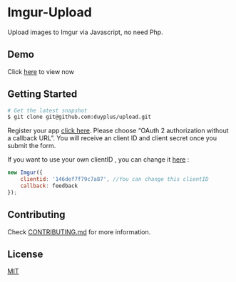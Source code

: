 # Imgur-Upload
Upload images to Imgur via Javascript, no need Php.

## Demo
Click [here](https://duyplus.github.io/upload) to view now

## Getting Started
```bash
# Get the latest snapshot
$ git clone git@github.com:duyplus/upload.git
```

Register your app [click here](https://api.imgur.com/oauth2/addclient). Please choose “OAuth 2 authorization without a callback URL”. You will receive an client ID and client secret once you submit the form.

If you want to use your own clientID , you can change it [here](https://github.com/duyplus/upload/blob/main/assets/js/upload.js#L56) :
```js
new Imgur({ 
    clientid: '146def7f79c7a87', //You can change this clientID
    callback: feedback 
});
```

## Contributing
Check [CONTRIBUTING.md](CONTRIBUTING.md) for more information.

## License
[MIT](LICENSE)
